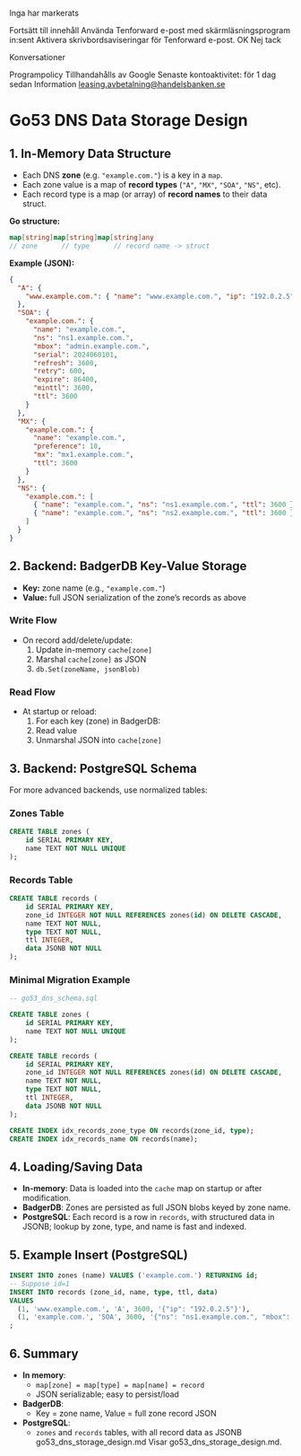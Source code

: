 Inga har markerats

Fortsätt till innehåll
Använda Tenforward e-post med skärmläsningsprogram
in:sent
Aktivera skrivbordsaviseringar för Tenforward e-post.
OK  Nej tack

Konversationer

Programpolicy
Tillhandahålls av Google
Senaste kontoaktivitet: för 1 dag sedan
Information
leasing.avbetalning@handelsbanken.se
# Go53 DNS Data Storage Design

## 1. In-Memory Data Structure

- Each DNS **zone** (e.g. `"example.com."`) is a key in a `map`.
- Each zone value is a map of **record types** (`"A"`, `"MX"`, `"SOA"`, `"NS"`, etc).
- Each record type is a map (or array) of **record names** to their data struct.

**Go structure:**
```go
map[string]map[string]map[string]any
// zone      // type      // record name -> struct
```

**Example (JSON):**
```json
{
  "A": {
    "www.example.com.": { "name": "www.example.com.", "ip": "192.0.2.5", "ttl": 3600 }
  },
  "SOA": {
    "example.com.": {
      "name": "example.com.",
      "ns": "ns1.example.com.",
      "mbox": "admin.example.com.",
      "serial": 2024060101,
      "refresh": 3600,
      "retry": 600,
      "expire": 86400,
      "minttl": 3600,
      "ttl": 3600
    }
  },
  "MX": {
    "example.com.": {
      "name": "example.com.",
      "preference": 10,
      "mx": "mx1.example.com.",
      "ttl": 3600
    }
  },
  "NS": {
    "example.com.": [
      { "name": "example.com.", "ns": "ns1.example.com.", "ttl": 3600 },
      { "name": "example.com.", "ns": "ns2.example.com.", "ttl": 3600 }
    ]
  }
}
```

## 2. Backend: BadgerDB Key-Value Storage

- **Key:** zone name (e.g., `"example.com."`)
- **Value:** full JSON serialization of the zone’s records as above

### Write Flow
- On record add/delete/update:
    1. Update in-memory `cache[zone]`
    2. Marshal `cache[zone]` as JSON
    3. `db.Set(zoneName, jsonBlob)`

### Read Flow
- At startup or reload:
    1. For each key (zone) in BadgerDB:
    2. Read value
    3. Unmarshal JSON into `cache[zone]`

## 3. Backend: PostgreSQL Schema

For more advanced backends, use normalized tables:

### Zones Table
```sql
CREATE TABLE zones (
    id SERIAL PRIMARY KEY,
    name TEXT NOT NULL UNIQUE
);
```
### Records Table
```sql
CREATE TABLE records (
    id SERIAL PRIMARY KEY,
    zone_id INTEGER NOT NULL REFERENCES zones(id) ON DELETE CASCADE,
    name TEXT NOT NULL,
    type TEXT NOT NULL,
    ttl INTEGER,
    data JSONB NOT NULL
);
```

### Minimal Migration Example
```sql
-- go53_dns_schema.sql

CREATE TABLE zones (
    id SERIAL PRIMARY KEY,
    name TEXT NOT NULL UNIQUE
);

CREATE TABLE records (
    id SERIAL PRIMARY KEY,
    zone_id INTEGER NOT NULL REFERENCES zones(id) ON DELETE CASCADE,
    name TEXT NOT NULL,
    type TEXT NOT NULL,
    ttl INTEGER,
    data JSONB NOT NULL
);

CREATE INDEX idx_records_zone_type ON records(zone_id, type);
CREATE INDEX idx_records_name ON records(name);
```

## 4. Loading/Saving Data

- **In-memory**: Data is loaded into the `cache` map on startup or after modification.
- **BadgerDB**: Zones are persisted as full JSON blobs keyed by zone name.
- **PostgreSQL**: Each record is a row in `records`, with structured data in JSONB; lookup by zone, type, and name is fast and indexed.

## 5. Example Insert (PostgreSQL)

```sql
INSERT INTO zones (name) VALUES ('example.com.') RETURNING id;
-- Suppose id=1
INSERT INTO records (zone_id, name, type, ttl, data)
VALUES
  (1, 'www.example.com.', 'A', 3600, '{"ip": "192.0.2.5"}'),
  (1, 'example.com.', 'SOA', 3600, '{"ns": "ns1.example.com.", "mbox": "admin.example.com.", "serial": 2024060101, "refresh": 3600, "retry": 600, "expire": 86400, "minttl": 3600}')
;
```

## 6. Summary

- **In memory**:
    - `map[zone] = map[type] = map[name] = record`
    - JSON serializable; easy to persist/load
- **BadgerDB**:
    - Key = zone name, Value = full zone record JSON
- **PostgreSQL**:
    - `zones` and `records` tables, with all record data as JSONB
      go53_dns_storage_design.md
      Visar go53_dns_storage_design.md.